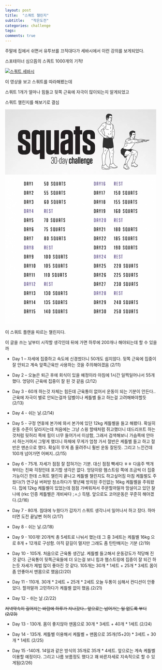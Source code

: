 ```yaml
---
layout: post
title:  "스쿼트 챌린지"
subtitle:   "작은도전"
categories: challenge
tags:
comments: true
---
```



주말에 집에서 쉬면서 유투브를 끄적대다가 세바시에서 이런 강의를 보게되었다.

스포테이너 심으뜸의 스쿼트 1000개의 기적!

[![스쿼트 세바시](http://img.youtube.com/vi/OE8PLVoA30Y/0.jpg)](#)

이 영상을 보고 스쿼트를 따라해봤는데

스쿼트 1개가 얼마나 힘들고 뒷쪽 근육에 자극이 많이되는지 알게되었고

스쿼트 챌린지를 해보기로 결심

[![스쿼트 30일 챌린지](/assets/img/2018-02-11-squat-30-day-challenge.png)](#)

이 스쿼트 플랜을 따르는 챌린지다.

이 글을 쓰는 날부터 시작할 생각인데 뒤에 가면 하루에 200개나 해야되는데 할 수 있을까


- Day 1 – 자세에 집중하고 속도에 신경썼더니 50개도 쉽지않다. 뒷쪽 근육에 집중이 잘 안되고 계속 앞쪽근육만 사용하는 것을 주의해야겠음 (2/11)

- Day 2 – 오늘은 퇴근 후에 회식이 있을 예정이라 아침에 1시간 일찍일어나서 55개 했다. 엉덩이 근육에 집중이 잘 된 것 같음 (2/12)

- Day 3 - 60개 하는것 자체는 힘든데 근육통이 없어서 운동이 되는 기분이 안든다.. 근육에 자극이 별로 안되는걸까 덤벨이나 케틀벨 들고 하는걸 고려해봐야할듯 (2/13)

- Day 4 - 쉬는 날.(2/14)

- Day 5 - 구정 연휴에 본가에 와서 본가에 있던 12kg 케틀벨을 들고 해봤다. 확실히 운동 수준이 달라지는데 처음에는 그냥 스윙 할때처럼 쥐고했더니 데드리프트 하는것처럼 뒷허리 쪽에 힘이 너무 들어가서 이상함, 그래서 검색해보니 가슴쪽에 안아서 하는거여서 그렇게 했더니 하체에 무게가 엄청 가서 절반은 케틀벨 들고 하고 절반은 맨손으로 했다. 확실히 무게 좀 올려주니 훨씬 운동 잘된듯. 그리고 느낀건데 100개 넘어가면 어쩌지..(2/15)

- Day 6 - 75개. 자세가 점점 잘 잡혀가는 기분. 대신 점점 빡세다 ㅎㅎ 다음주 백개부터는 진짜 걱정인데 포기할 생각은 없다. 엉덩이랑 햄스트링 쪽에 조금씩 더 집중가능이긴 한데 스쿼트 챌린지 끝나고 케틀벨 챌린지도 하고싶어짐 마침 케틀벌도 주웠다(?) 연구실 버퍼방 청소하다가 몇년째 방치된 주인없는 16kg 케틀벨을 주워왔다. 집에 12kg 케틀벨이 있었는데 점점 가벼워져서 주문할까말까 망설이고 있던 찰나에 (rkc 인증 케틀벨은 개비싸다 ;ㅅ;) 득템. 앞으로도 코어운동은 꾸준히 해야겠다.(2/16)

- Day 7 - 80개. 침대에 누웠다가 갑자기 스쿼트 생각나서 일어나서 하고 잤다. 하마터면 도전 끝날뻔 허허 (2/17)

- Day 8 - 쉬는 날.(2/18)

- Day 9 - 100개! 20개씩 총 5세트로 나눠서 했는데 그 중 3세트는 케틀벨 16kg 으로 8개 + 12개로 구성함. 아직 갈길이 멀지만 그래도 좀 탄탄해지는 기분 (2/19)

- Day 10 - 105개. 처음으로 근육통 생긴날. 케틀벨 들고해서 운동강도가 적당해 진 것 같다. 근육통이 뒷쪽근육들에 더 오는걸 보니 힙과 햄스트링에 집중이 잘 되긴 하는듯 자세가 제법 많이 좋아진 것 같다. 105개는 30개 \* 1세트 + 25개 \* 3세트 몸이 좀 안좋아서 맨몸으로 했음(2/20)

- Day 11 - 110개. 30개 \* 2세트 + 25개 \* 2세트 오늘 두통이 심해서 컨디션이 안좋았다. 할까말까 고민하다가 케틀벨 없이 했음.(2/21)

- Day 12 - 쉬는 날.(2/22)

~~저녁약속이 길어지는 바람에 하루가 지나갔다.. 앞으로는 넘어가는 일 없도록 부디 (2/23)~~

- Day 13 - 130개. 몸이 좋지않아 맨몸으로 30개 \* 3세트 + 40개 \* 1세트 (2/24)

- Day 14 - 135개. 케틀벨 이용해서 케틀벨 + 맨몸으로 35개(15+20) \* 3세트 + 30개 \* 1세트 (2/25)

- Day 15 -140개. 14일과 같은 방식의 35개로 35개 \* 4세트. 앞으로는 계속 케틀벨 이용할 예정이다. 그리고 나름 보름정도 했다고 꽤 바른자세로 지속적으로 할 수 있게됨(2/26)
